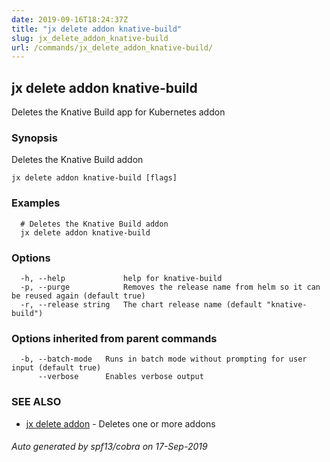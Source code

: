 ```yaml
---
date: 2019-09-16T18:24:37Z
title: "jx delete addon knative-build"
slug: jx_delete_addon_knative-build
url: /commands/jx_delete_addon_knative-build/
---
```

## jx delete addon knative-build

Deletes the Knative Build app for Kubernetes addon

### Synopsis

Deletes the Knative Build addon

```
jx delete addon knative-build [flags]
```

### Examples

```
  # Deletes the Knative Build addon
  jx delete addon knative-build
```

### Options

```
  -h, --help             help for knative-build
  -p, --purge            Removes the release name from helm so it can be reused again (default true)
  -r, --release string   The chart release name (default "knative-build")
```

### Options inherited from parent commands

```
  -b, --batch-mode   Runs in batch mode without prompting for user input (default true)
      --verbose      Enables verbose output
```

### SEE ALSO

* [jx delete addon](/commands/jx_delete_addon/)	 - Deletes one or more addons

###### Auto generated by spf13/cobra on 17-Sep-2019
